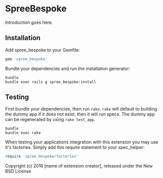 SpreeBespoke
============

Introduction goes here.

Installation
------------

Add spree_bespoke to your Gemfile:

```ruby
gem 'spree_bespoke'
```

Bundle your dependencies and run the installation generator:

```shell
bundle
bundle exec rails g spree_bespoke:install
```

Testing
-------

First bundle your dependencies, then run `rake`. `rake` will default to building the dummy app if it does not exist, then it will run specs. The dummy app can be regenerated by using `rake test_app`.

```shell
bundle
bundle exec rake
```

When testing your applications integration with this extension you may use it's factories.
Simply add this require statement to your spec_helper:

```ruby
require 'spree_bespoke/factories'
```

Copyright (c) 2016 [name of extension creator], released under the New BSD License
